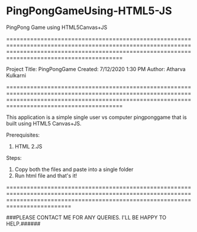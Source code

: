 # PingPongGameUsing-HTML5-JS
PingPong Game using HTML5Canvas+JS

====================================================================================================================================================================================================

Project Title: PingPongGame
Created: 7/12/2020 1:30 PM
Author: Atharva Kulkarni

====================================================================================================================================================================================================

This application is a simple single user vs computer pingponggame that is built using HTML5 Canvas+JS. 

Prerequisites:
1. HTML
2.JS

Steps:
1. Copy both the files and paste into a single folder
2. Run html file and that's it! 


=====================================================================================================================================================================================


###PLEASE CONTACT ME FOR ANY QUERIES. I'LL BE HAPPY TO HELP.######



